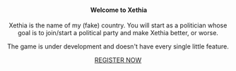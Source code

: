 <p>&nbsp;</p>
<div>&nbsp;</div>
<div>
<div id="main1"><center><br /><br />
<div style="max-width: 700px;">
<h4>&nbsp;Welcome to Xethia</h4>
<p>Xethia is the name of my (fake) country. You will start as a politician whose goal is to join/start a political party and make Xethia better, or worse.</p>
<p>The game is under development and doesn't have every single little feature.</p>
<a class="btn btn-primary" role="button" href="register">REGISTER NOW</a></div>
</center></div>
</div>
